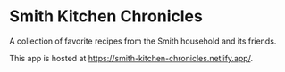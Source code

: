 # Smith Kitchen Chronicles

A collection of favorite recipes from the Smith household and its friends.

This app is hosted at <a href="https://smith-kitchen-chronicles.netlify.app/" target="_blank">https://smith-kitchen-chronicles.netlify.app/</a>.
